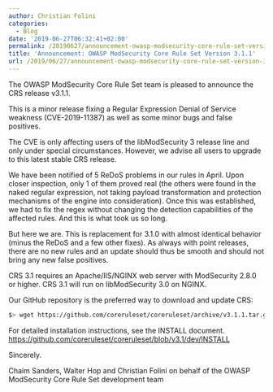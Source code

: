 ```yaml
---
author: Christian Folini
categories:
  - Blog
date: '2019-06-27T06:32:41+02:00'
permalink: /20190627/announcement-owasp-modsecurity-core-rule-set-version-3-1-1/
title: 'Announcement: OWASP ModSecurity Core Rule Set Version 3.1.1'
url: /2019/06/27/announcement-owasp-modsecurity-core-rule-set-version-3-1-1/
---
```



The OWASP ModSecurity Core Rule Set team is pleased to announce the CRS release v3.1.1.

This is a minor release fixing a Regular Expression Denial of Service weakness (CVE-2019-11387) as well as some minor bugs and false positives.

The CVE is only affecting users of the libModSecurity 3 release line and only under special circumstances. However, we advise all users to upgrade to this latest stable CRS release.

We have been notified of 5 ReDoS problems in our rules in April. Upon closer inspection, only 1 of them proved real (the others were found in the naked regular expression, not taking payload transformation and protection mechanisms of the engine into consideration). Once this was established, we had to fix the regex without changing the detection capabilities of the affected rules. And this is what took us so long.

But here we are. This is replacement for 3.1.0 with almost identical behavior (minus the ReDoS and a few other fixes). As always with point releases, there are no new rules and an update should thus be smooth and should not bring any new false positives.

CRS 3.1 requires an Apache/IIS/NGINX web server with ModSecurity 2.8.0 or higher. CRS 3.1 will run on libModSecurity 3.0 on NGINX.

Our GitHub repository is the preferred way to download and update CRS:

```bash
$> wget https://github.com/coreruleset/coreruleset/archive/v3.1.1.tar.gz
```

For detailed installation instructions, see the INSTALL document.  
<https://github.com/coreruleset/coreruleset/blob/v3.1/dev/INSTALL>

Sincerely.

Chaim Sanders, Walter Hop and Christian Folini on behalf of the OWASP ModSecurity Core Rule Set development team
